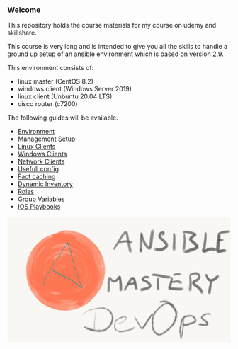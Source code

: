 ### Welcome

This repository holds the course materials for my course on udemy and skillshare.

This course is very long and is intended to give you all the skills to handle a ground up setup of an ansible environment which is based on version [2.9](https://docs.ansible.com/ansible/2.9/index.html).

This environment consists of:
- linux master (CentOS 8.2)
- windows client (Windows Server 2019)
- linux client (Unbuntu 20.04 LTS)
- cisco router (c7200)

The following guides will be available.
- [Environment](/guides/env.md)
- [Management Setup](/guides/amas.md)
- [Linux Clients](/guides/lin.md)
- [Windows Clients](/guides/win.md)
- [Network Clients](/guides/net.md)
- [Usefull config](/guides/usefull.md)
- [Fact caching](/guides/fact_cache.md)
- [Dynamic Inventory](/guides/dyn.md)
- [Roles](/guides/roles.md)
- [Group Variables](/guides/groupvars.md)
- [IOS Playbooks](/guides/iosex.md)

![intro](/pics/Intro.png)
